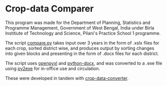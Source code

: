 # Crop-data Comparer

This program was made for the Department of Planning, Statistics and Programme Management, Government of West Bengal, India under Birla Institiute of Technology and Science, Pilani's Practice School 1 programme.

The script [compare.py](compare.py) takes input over 3 years in the form of .xslx files for each crop, sorted district wise, and produces output by sorting changes into given blocks and presenting in the form of .docx files for each district.

The script uses [openpyxl](https://openpyxl.readthedocs.io/) and [python-docx](https://python-docx.readthedocs.io/en/latest/), and was converted to a .exe file using [py2exe](http://www.py2exe.org) for in-office use and circulation.

These were developed in tandem with [crop-data-converter](https://github.com/diddypod/crop-data-converter).
